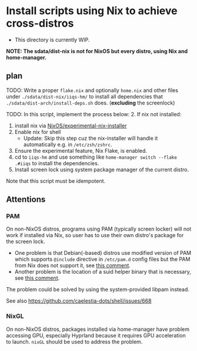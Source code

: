 # Install scripts using Nix to achieve cross-distros
- This directory is currently WIP.

**NOTE: The sdata/dist-nix is not for NixOS but every distro, using Nix and home-manager.**

## plan
TODO:
Write a proper `flake.nix` and optionally `home.nix` and other files under `./sdata/dist-nix/iiqs-hm/` to install all dependencies that `./sdata/dist-arch/install-deps.sh` does. (**excluding** the screenlock)

TODO:
In this script, implement the process below:
2. If nix not installed:
   1. install nix via [NixOS/experimental-nix-installer](https://github.com/NixOS/experimental-nix-installer)
   2. Enable nix for shell 
      - Update: Skip this step cuz the nix-installer will handle it automatically e.g. in `/etc/zsh/zshrc`.
   3. Ensure the experimental feature, Nix Flake, is enabled.
3. cd to `iiqs-hm` and use something like `home-manager switch --flake .#iiqs` to install the dependencies.
4. Install screen lock using system package manager of the current distro.

Note that this script must be idempotent.

## Attentions
### PAM
On non-NixOS distros, programs using PAM (typically screen locker) will not work if installed via Nix, so user has to use their own distro's package for the screen lock.

- One problem is that Debian(-based) distros use modified version of PAM which supports `@include` directive in `/etc/pam.d` config files but the PAM from Nix does not support it, see [this comment](https://github.com/NixOS/nixpkgs/issues/128523#issuecomment-1086106614).
- Another problem is the location of a suid helper binary that is necessary, see [this comment](https://github.com/end-4/dots-hyprland/issues/1061#issuecomment-3403195230).

The problem could be solved by using the system-provided libpam instead.

See also https://github.com/caelestia-dots/shell/issues/668

### NixGL
On non-NixOS distros, packages installed via home-manager have problem accessing GPU, especially Hyprland because it requires GPU acceleration to launch. `nixGL` should be used to address the problem.
